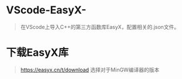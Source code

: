 # VScode-EasyX-
> 在VScode上导入C++的第三方函数库EasyX，配置相关的.json文件。

# 下载EasyX库
> https://easyx.cn/t/download
> 选择对于MinGW编译器的版本
